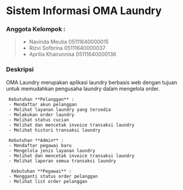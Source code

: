 # Sistem Informasi OMA Laundry

### Anggota Kelompok :

> - Navinda Meutia 05111640000015
> - Rizvi Sofbrina 05111640000037
> - Aprilia Khairunnisa 05111640000136


### Deskripsi
OMA Laundry merupakan aplikasi laundry berbasis web dengan tujuan untuk memudahkan pengusaha laundry dalam mengelola order.
```
 Kebutuhan **Pelanggan** :
 - Mendaftar akun pelanggan
 - Melihat layanan laundry yang tersedia
 - Melakukan order laundry
 - Melihat status cucian
 - Melihat dan mencetak invoice transaksi laundry
 - Melihat histori transaksi laundry

 Kebutuhan **Admin** :
 - Mendaftar pegawai baru
 - Mengelola jenis layanan laundry
 - Melihat dan mencetak invoice transaksi laundry
 - Melihat laporan semua transaksi laundry
 
  Kebutuhan **Pegawai** :
 - Mengganti status order pelanggan
 - Melihat list order pelanggan

```
